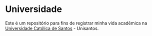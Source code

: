 # Universidade

Este é um repositório para fins de registrar minha vida acadêmica na <a href="https://www.unisantos.br">Universidade Católica de Santos</a> - Unisantos.
